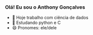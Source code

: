 ### Olá! Eu sou o Anthony Gonçalves

- 🔭 Hoje trabalho com ciência de dados 
- 🌱 Estudando python e C
- 😄 Pronomes: ele/dele
